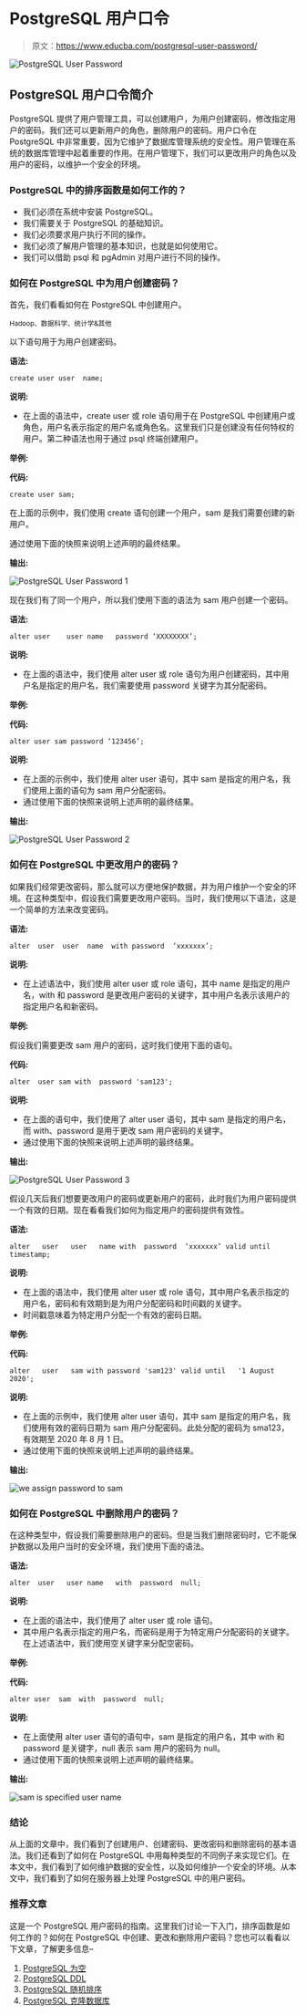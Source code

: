 # PostgreSQL 用户口令

> 原文：<https://www.educba.com/postgresql-user-password/>

![PostgreSQL User Password](img/f35a45b1b9742454afdc4c583e9329d3.png)



## PostgreSQL 用户口令简介

PostgreSQL 提供了用户管理工具，可以创建用户，为用户创建密码，修改指定用户的密码。我们还可以更新用户的角色，删除用户的密码。用户口令在 PostgreSQL 中非常重要，因为它维护了数据库管理系统的安全性。用户管理在系统的数据库管理中起着重要的作用。在用户管理下，我们可以更改用户的角色以及用户的密码，以维护一个安全的环境。

### PostgreSQL 中的排序函数是如何工作的？

*   我们必须在系统中安装 PostgreSQL。
*   我们需要关于 PostgreSQL 的基础知识。
*   我们必须要求用户执行不同的操作。
*   我们必须了解用户管理的基本知识，也就是如何使用它。
*   我们可以借助 psql 和 pgAdmin 对用户进行不同的操作。

### 如何在 PostgreSQL 中为用户创建密码？

首先，我们看看如何在 PostgreSQL 中创建用户。

<small>Hadoop、数据科学、统计学&其他</small>

以下语句用于为用户创建密码。

**语法:**

`create user user  name;`

**说明:**

*   在上面的语法中，create user 或 role 语句用于在 PostgreSQL 中创建用户或角色，用户名表示指定的用户名或角色名。这里我们只是创建没有任何特权的用户。第二种语法也用于通过 psql 终端创建用户。

**举例:**

**代码:**

`create user sam;`

在上面的示例中，我们使用 create 语句创建一个用户，sam 是我们需要创建的新用户。

通过使用下面的快照来说明上述声明的最终结果。

**输出:**

![PostgreSQL User Password 1](img/255766022fde56860ee0f72979e618c9.png)



现在我们有了同一个用户，所以我们使用下面的语法为 sam 用户创建一个密码。

**语法:**

`alter user    user name   password ‘XXXXXXXX’;`

**说明:**

*   在上面的语法中，我们使用 alter user 或 role 语句为用户创建密码，其中用户名是指定的用户名，我们需要使用 password 关键字为其分配密码。

**举例:**

**代码:**

`alter user sam password ‘123456’;`

**说明:**

*   在上面的示例中，我们使用 alter user 语句，其中 sam 是指定的用户名，我们使用上面的语句为 sam 用户分配密码。
*   通过使用下面的快照来说明上述声明的最终结果。

**输出:**

![PostgreSQL User Password 2](img/dfba0bf712eea4d1ca43db5fdef03842.png)



### 如何在 PostgreSQL 中更改用户的密码？

如果我们经常更改密码，那么就可以方便地保护数据，并为用户维护一个安全的环境。在这种类型中，假设我们需要更改用户密码。当时，我们使用以下语法，这是一个简单的方法来改变密码。

**语法:**

`alter  user  user  name  with password  ‘xxxxxxx’;`

**说明:**

*   在上述语法中，我们使用 alter user 或 role 语句，其中 name 是指定的用户名，with 和 password 是更改用户密码的关键字，其中用户名表示该用户的指定用户名和新密码。

**举例:**

假设我们需要更改 sam 用户的密码，这时我们使用下面的语句。

**代码:**

`alter  user sam with  password 'sam123';`

**说明:**

*   在上面的语句中，我们使用了 alter user 语句，其中 sam 是指定的用户名，而 with、password 是用于更改 sam 用户密码的关键字。
*   通过使用下面的快照来说明上述声明的最终结果。

**输出:**

![PostgreSQL User Password 3](img/5e55f85a1d5251ca5d0d12c8c89c8ef0.png)



假设几天后我们想要更改用户的密码或更新用户的密码，此时我们为用户密码提供一个有效的日期。现在看看我们如何为指定用户的密码提供有效性。

**语法:**

`alter   user   user   name with  password  ‘xxxxxxx’ valid until  timestamp;`

**说明:**

*   在上面的语法中，我们使用 alter user 或 role 语句，其中用户名表示指定的用户名，密码和有效期到是为用户分配密码和时间戳的关键字。
*   时间戳意味着为特定用户分配一个有效的密码日期。

**举例:**

**代码:**

`alter   user   sam with password 'sam123' valid until   '1 August 2020';`

**说明:**

*   在上面的示例中，我们使用 alter user 语句，其中 sam 是指定的用户名，我们使用有效的密码日期为 sam 用户分配密码。此处分配的密码为 sma123，有效期至 2020 年 8 月 1 日。
*   通过使用下面的快照来说明上述声明的最终结果。

**输出:**

![we assign password to sam](img/1913c788f5fcd1f0668fd35604cb1f92.png)



### 如何在 PostgreSQL 中删除用户的密码？

在这种类型中，假设我们需要删除用户的密码。但是当我们删除密码时，它不能保护数据以及用户当时的安全环境，我们使用下面的语法。

**语法:**

`alter  user   user name   with  password  null;`

**说明:**

*   在上面的语法中，我们使用了 alter user 或 role 语句。
*   其中用户名表示指定的用户名，而密码是用于为特定用户分配密码的关键字。在上述语法中，我们使用空关键字来分配空密码。

**举例:**

**代码:**

`alter user  sam  with  password  null;`

**说明:**

*   在上面使用 alter user 语句的语句中，sam 是指定的用户名，其中 with 和 password 是关键字，null 表示 sam 用户的密码为 null。
*   通过使用下面的快照来说明上述声明的最终结果。

**输出:**

![ sam is specified user name](img/48e8eb7f900298f1f36460cf903663af.png)



### 结论

从上面的文章中，我们看到了创建用户、创建密码、更改密码和删除密码的基本语法。我们还看到了如何在 PostgreSQL 中用每种类型的不同例子来实现它们。在本文中，我们看到了如何维护数据的安全性，以及如何维护一个安全的环境。从本文中，我们看到了如何在服务器上处理 PostgreSQL 中的用户密码。

### 推荐文章

这是一个 PostgreSQL 用户密码的指南。这里我们讨论一下入门，排序函数是如何工作的？如何在 PostgreSQL 中创建、更改和删除用户密码？您也可以看看以下文章，了解更多信息–

1.  [PostgreSQL 为空](https://www.educba.com/postgresql-is-null/)
2.  [PostgreSQL DDL](https://www.educba.com/postgresql-ddl/)
3.  [PostgreSQL 随机排序](https://www.educba.com/postgresql-order-by-random/)
4.  [PostgreSQL 克隆数据库](https://www.educba.com/postgresql-clone-database/)